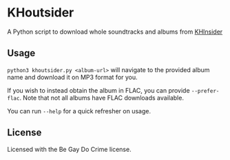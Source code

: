 # KHoutsider

A Python script to download whole soundtracks and albums from [KHInsider](https://downloads.khinsider.com/)

## Usage

`python3 khoutsider.py <album-url>` will navigate to the provided album name and download it on MP3 format for you.

If you wish to instead obtain the album in FLAC, you can provide `--prefer-flac`. Note that not all albums have FLAC downloads available.

You can run `--help` for a quick refresher on usage.

## License

Licensed with the Be Gay Do Crime license.
